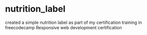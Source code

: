 # nutrition_label
created a simple nutrition label as part of my certification training in freecodecamp Responsive web development certification
